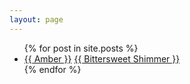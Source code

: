 ```yaml
---
layout: page
---
```



<ul>
  {% for post in site.posts %}
    <li>
      <a href="{{ amber.html }}">{{ Amber }}</a>
      <a href="{{ bittersweetshimmer.html }}">{{ Bittersweet Shimmer }}</a>
    </li>
  {% endfor %}
</ul>
